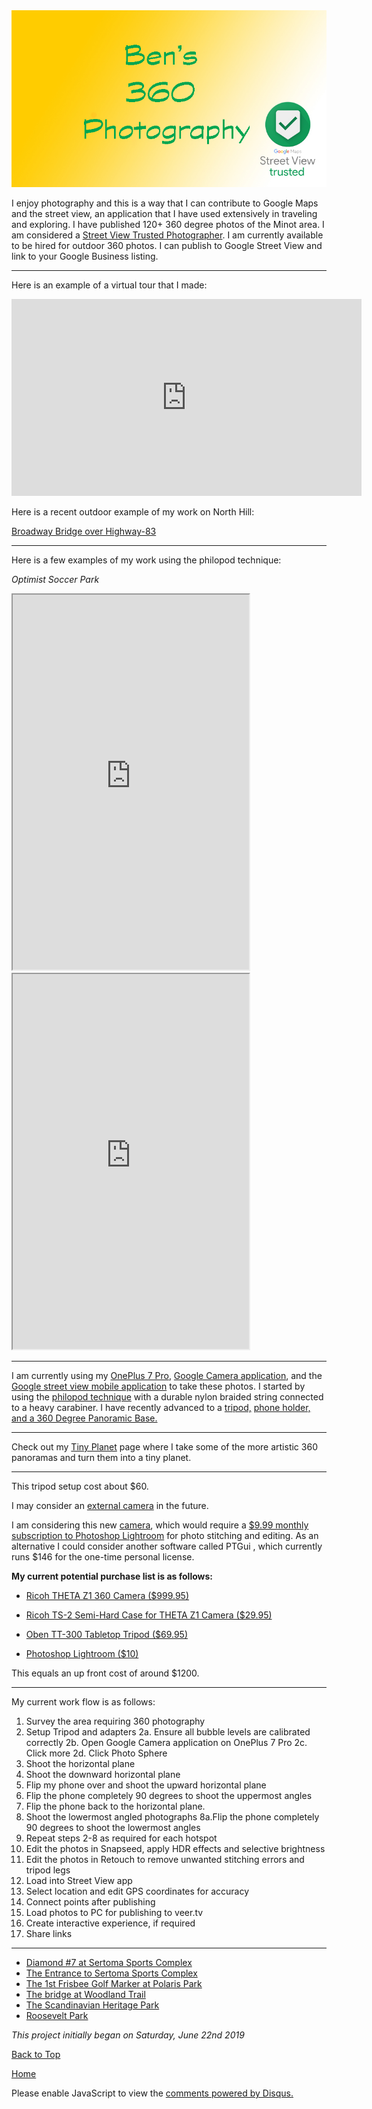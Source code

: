 <img src="https://raw.githubusercontent.com/shea08/shea08.github.io/master/360.jpg" alt="Ben's 360 Photography">

I enjoy photography and this is a way that I can contribute to Google Maps and the street view, an application that I have used extensively in traveling and exploring. I have published 120+ 360 degree photos of the Minot area. I am considered a <a href="https://www.google.com/streetview/contacts-tools"> Street View Trusted Photographer</a>. I am currently available to be hired for outdoor 360 photos. I can publish to Google Street View and link to your Google Business listing.    

* * *

Here is an example of a virtual tour that I made:

<iframe src="https://assets.veervr.tv/@veervr/blink/v0.12.2/embed/index.html?ixId=aPZBAAUVOF2lDg1AvyUlTWKSFrE&lang=en&utm_medium=embed" frameborder="0"    allowfullscreen="true" width="560" height="315"></iframe>

Here is a recent outdoor example of my work on North Hill:

<a href="https://goo.gl/maps/hZGn5DrHCoN7YQQ68"> Broadway Bridge over Highway-83 </a>

* * *

Here is a few examples of my work using the philopod technique:

<i> Optimist Soccer Park </i>

<iframe height="600px" width="75%" allowfullscreen="true" src="https://momento360.com/e/u/c323c8d2f63841a5bba6026dadad014b?utm_campaign=embed&utm_source=other&utm_medium=other&heading=-377.1392668645829&pitch=9.60437561849635&field-of-view=100"></iframe>

<iframe height="600px" width="75%" allowfullscreen="true" src="https://momento360.com/e/u/73a6c166aac34d42ae804fb314ac4537?utm_campaign=embed&utm_source=other&utm_medium=other&heading=-624.8990613344073&pitch=-32.7919165620121&field-of-view=97.04999999999995"></iframe>

* * *

I am currently using my <a href="https://www.oneplus.com/7pro#/">OnePlus 7 Pro</a>, <a href="https://play.google.com/store/apps/details?id=com.google.android.GoogleCamera&hl=en_US">Google Camera application</a>, and the <a href="https://play.google.com/store/apps/details?id=com.google.android.street&hl=en_US">Google street view mobile application</a> to take these photos. I started by using the <a href="http://www.philohome.com/tripod/shooting.htm">philopod technique</a> with a durable nylon braided string connected to a heavy carabiner. I have recently advanced to a <a href="https://www.amazon.com/AmazonBasics-60-Inch-Lightweight-Tripod-Bag/dp/B005KP473Q/ref=sr_1_3?keywords=tripod&qid=1563144306&s=gateway&sr=8-3"> tripod,</a> <a href="https://www.amazon.com/gp/product/B01L3B5PBI/ref=ppx_yo_dt_b_asin_title_o00_s00?ie=UTF8&psc=1"> phone holder, </a> <a href="https://www.amazon.com/gp/product/B071FC47R5/ref=ppx_yo_dt_b_asin_title_o00_s00?ie=UTF8&psc=1"> and a 360 Degree Panoramic Base.</a>

* * *

Check out my <a href="shea08.github.io/tinyplanet">Tiny Planet</a> page where I take some of the more artistic 360 panoramas and turn them into a tiny planet.

* * *

This tripod setup cost about $60. 

I may consider an <a href="https://www.google.com/streetview/contacts-tools/products/">external camera</a> in the future. 

I am considering this new <a href="https://theta360.com/en/about/theta/z1.html">camera</a>, which would require a  <a href="https://www.adobe.com/products/photoshop-lightroom.html#photography-mini-plans"> $9.99 monthly subscription to Photoshop Lightroom</a> for photo stitching and editing. As an alternative I could consider another software called <a ref="https://www.ptgui.com/order.html"> PTGui </a> , which currently runs $146 for the one-time personal license. 

<b> My current potential purchase list is as follows: </b>

- <a href="https://www.bhphotovideo.com/c/product/1462792-REG/ricoh_910778_theta_z1_360_camera.html?ap=y&gclid=CjwKCAjw6vvoBRBtEiwAZq-T1Q_ozWswBooAdLmMCCpg6cs6K0YQ85_gEfrdqCRkDl_C4qFLZkUOHRoCVOoQAvD_BwE&lsft=BI%3A514&smp=y"> Ricoh THETA Z1 360 Camera ($999.95)</a>

- <a href="https://www.bhphotovideo.com/c/product/1462807-REG/ricoh_910762_ts_2_semi_hard_case_for.html"> Ricoh TS-2 Semi-Hard Case for THETA Z1 Camera ($29.95)</a>

- <a href="https://www.bhphotovideo.com/c/product/687343-REG/Oben_TT_300_TT_300_Table_Top_Tripod.html"> Oben TT-300 Tabletop Tripod ($69.95)</a>

- <a href="https://www.adobe.com/products/photoshop-lightroom.html#photography-mini-plans"> Photoshop Lightroom ($10)</a>

This equals an up front cost of around $1200.

* * *

My current work flow is as follows:

1. Survey the area requiring 360 photography
2. Setup Tripod and adapters
2a. Ensure all bubble levels are calibrated correctly
2b. Open Google Camera application on OnePlus 7 Pro
2c. Click more
2d. Click Photo Sphere
3. Shoot the horizontal plane
4. Shoot the downward horizontal plane
5. Flip my phone over and shoot the upward horizontal plane
6. Flip the phone completely 90 degrees to shoot the uppermost angles
7. Flip the phone back to the horizontal plane.
8. Shoot the lowermost angled photographs
8a.Flip the phone completely 90 degrees to shoot the lowermost angles
9. Repeat steps 2-8 as required for each hotspot
10. Edit the photos in Snapseed, apply HDR effects and selective brightness
11. Edit the photos in Retouch to remove unwanted stitching errors and tripod legs
12. Load into Street View app
13. Select location and edit GPS coordinates for accuracy
14. Connect points after publishing
15. Load photos to PC for publishing to veer.tv
16. Create interactive experience, if required
17. Share links

* * *

- <a href="https://goo.gl/maps/FhLPTYevB2uxmkR9A"> Diamond #7 at Sertoma Sports Complex</a>
- <a href="https://goo.gl/maps/s6t9Bc3AHpdzyVcj6"> The Entrance to Sertoma Sports Complex</a>
- <a href="https://goo.gl/maps/y19ShSftLimFVzC59"> The 1st Frisbee Golf Marker at Polaris Park</a>
- <a href="https://goo.gl/maps/kx4Tc2ZTuzAiZGqM8"> The bridge at Woodland Trail</a>
- <a href="https://goo.gl/maps/5nQnVt1p32yAYTYKA"> The Scandinavian Heritage Park</a>
- <a href="https://goo.gl/maps/bM3xqm2xzUdrBJBFA"> Roosevelt Park</a>

<i> This project initially began on Saturday, June 22nd 2019 </i>

<a href="https://shea08.github.io/street">Back to Top</a>

[Home](./)

<div id="disqus_thread"></div>
<script>

/**
*  RECOMMENDED CONFIGURATION VARIABLES: EDIT AND UNCOMMENT THE SECTION BELOW TO INSERT DYNAMIC VALUES FROM YOUR PLATFORM OR CMS.
*  LEARN WHY DEFINING THESE VARIABLES IS IMPORTANT: https://disqus.com/admin/universalcode/#configuration-variables*/
/*
var disqus_config = function () {
this.page.url = "https://shea08.github.io/street";  // Replace PAGE_URL with your page's canonical URL variable
this.page.identifier = "/street/"; // Replace PAGE_IDENTIFIER with your page's unique identifier variable
};
*/
(function() { // DON'T EDIT BELOW THIS LINE
var d = document, s = d.createElement('script');
s.src = 'https://shea08.disqus.com/embed.js';
s.setAttribute('data-timestamp', +new Date());
(d.head || d.body).appendChild(s);
})();
</script>
<noscript>Please enable JavaScript to view the <a href="https://disqus.com/?ref_noscript">comments powered by Disqus.</a></noscript>
